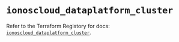 # `ionoscloud_dataplatform_cluster`

Refer to the Terraform Registory for docs: [`ionoscloud_dataplatform_cluster`](https://www.terraform.io/docs/providers/ionoscloud/r/dataplatform_cluster).
